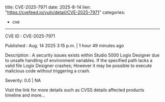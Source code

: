  
title: CVE-2025-7971
date: 2025-8-14
lien: "https://cvefeed.io/vuln/detail/CVE-2025-7971"
categories:
  - cve
---

CVE ID : CVE-2025-7971

Published :  Aug. 14
2025
3:15 p.m. | 1 hour
49 minutes ago

Description : A security issues exists within Studio 5000 Logix Designer due to unsafe handling of environment variables. If the specified path lacks a valid file
Logix Designer crashes; However
it may be possible to execute malicious code without triggering a crash.

Severity: 0.0 | NA

Visit the link for more details
such as CVSS details
affected products
timeline
and more...

